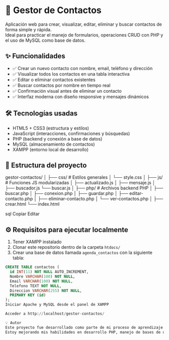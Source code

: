# 📇 Gestor de Contactos

Aplicación web para crear, visualizar, editar, eliminar y buscar contactos de forma simple y rápida.  
Ideal para practicar el manejo de formularios, operaciones CRUD con PHP y el uso de MySQL como base de datos.

## ✨ Funcionalidades
- ✅ Crear un nuevo contacto con nombre, email, teléfono y dirección
- ✅ Visualizar todos los contactos en una tabla interactiva
- ✅ Editar o eliminar contactos existentes
- ✅ Buscar contactos por nombre en tiempo real
- ✅ Confirmación visual antes de eliminar un contacto
- ✅ Interfaz moderna con diseño responsive y mensajes dinámicos

## 🛠️ Tecnologías usadas
- HTML5 + CSS3 (estructura y estilos)
- JavaScript (interacciones, confirmaciones y búsquedas)
- PHP (backend y conexión a base de datos)
- MySQL (almacenamiento de contactos)
- XAMPP (entorno local de desarrollo)

## 📂 Estructura del proyecto

gestor-contactos/ │ 
├── css/ # Estilos generales │ 
  └── style.css │ 
├── js/ # Funciones JS modularizadas │ 
    ├── actualizado.js │
    ├── mensaje.js │
    ├── buscador.js 
    └── buscar.js │ 
├── php/ # Archivos backend PHP │
    ├── buscar.php │
    ├── conexion.php │
    ├── guardar.php │
    ├── editar-contacto.php │ 
    ├── eliminar-contacto.php │ 
    └── ver-contactos.php │ 
├── crear.html 
└── index.html

sql
Copiar
Editar

## ⚙️ Requisitos para ejecutar localmente
1. Tener XAMPP instalado
2. Clonar este repositorio dentro de la carpeta `htdocs/`
3. Crear una base de datos llamada `agenda_contactos` con la siguiente tabla:

```sql
CREATE TABLE contactos (
  id INT(11) NOT NULL AUTO_INCREMENT,
  Nombre VARCHAR(100) NOT NULL,
  Email VARCHAR(100) NOT NULL,
  Telefono TEXT NOT NULL,
  Direccion VARCHAR(255) NOT NULL,
  PRIMARY KEY (id)
);
Iniciar Apache y MySQL desde el panel de XAMPP

Acceder a http://localhost/gestor-contactos/

💡 Autor
Este proyecto fue desarrollado como parte de mi proceso de aprendizaje web fullstack.
Estoy mejorando mis habilidades en desarrollo PHP, manejo de bases de datos y buenas prácticas.
